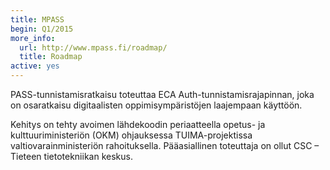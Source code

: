 ```yaml
---
title: MPASS
begin: Q1/2015
more_info:
  url: http://www.mpass.fi/roadmap/
  title: Roadmap
active: yes
---
```


PASS-tunnistamisratkaisu toteuttaa ECA Auth-tunnistamisrajapinnan, joka on osaratkaisu
digitaalisten oppimisympäristöjen laajempaan käyttöön.

Kehitys on tehty avoimen lähdekoodin
periaatteella opetus- ja kulttuuriministeriön (OKM) ohjauksessa TUIMA-projektissa
valtiovarainministeriön rahoituksella.
Pääasiallinen toteuttaja on ollut CSC – Tieteen tietotekniikan keskus.

